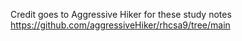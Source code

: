Credit goes to Aggressive Hiker for these study notes
https://github.com/aggressiveHiker/rhcsa9/tree/main
